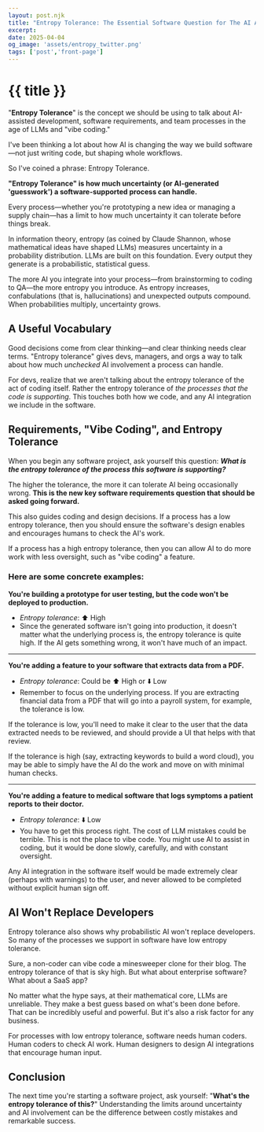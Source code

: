 ```yaml
---
layout: post.njk
title: "Entropy Tolerance: The Essential Software Question for The AI Age"
excerpt: 
date: 2025-04-04
og_image: 'assets/entropy_twitter.png'
tags: ['post','front-page']
---
```

# {{ title }}

"**Entropy Tolerance**" is the concept we should be using to talk about AI-assisted development, software requirements, and team processes in the age of LLMs and "vibe coding."

I've been thinking a lot about how AI is changing the way we build software—not just writing code, but shaping whole workflows.

So I've coined a phrase: Entropy Tolerance.

**"Entropy Tolerance" is how much uncertainty (or AI-generated 'guesswork') a software-supported process can handle.**

Every process—whether you're prototyping a new idea or managing a supply chain—has a limit to how much uncertainty it can tolerate before things break.

In information theory, entropy (as coined by Claude Shannon, whose mathematical ideas have shaped LLMs) measures uncertainty in a probability distribution. LLMs are built on this foundation. Every output they generate is a probabilistic, statistical guess.

The more AI you integrate into your process—from brainstorming to coding to QA—the more entropy you introduce. As entropy increases, confabulations (that is, hallucinations) and unexpected outputs compound. When probabilities multiply, uncertainty grows.

## A Useful Vocabulary

Good decisions come from clear thinking—and clear thinking needs clear terms. "Entropy tolerance" gives devs, managers, and orgs a way to talk about how much *unchecked* AI involvement a process can handle.

For devs, realize that we aren't talking about the entropy tolerance of the act of coding itself. Rather the entropy tolerance of *the processes that the code is supporting*. This touches both how we code, and any AI integration we include in the software.

## Requirements, "Vibe Coding", and Entropy Tolerance

When you begin any software project, ask yourself this question: ***What is the entropy tolerance of the process this software is supporting?***

The higher the tolerance, the more it can tolerate AI being occasionally wrong. **This is the new key software requirements question that should be asked going forward.**

This also guides coding and design decisions. If a process has a low entropy tolerance, then you should ensure the software's design enables and encourages humans to check the AI's work.

If a process has a high entropy tolerance, then you can allow AI to do more work with less oversight, such as "vibe coding" a feature.

### Here are some concrete examples:

**You're building a prototype for user testing, but the code won't be deployed to production.**
- *Entropy tolerance*: ⬆️ High
- Since the generated software isn't going into production, it doesn't matter what the underlying process is, the entropy tolerance is quite high. If the AI gets something wrong, it won't have much of an impact.
___
**You're adding a feature to your software that extracts data from a PDF.**
- *Entropy tolerance*: Could be ⬆️ High or ⬇️ Low
- Remember to focus on the underlying process. If you are extracting financial data from a PDF that will go into a payroll system, for example, the tolerance is low.

If the tolerance is low, you'll need to make it clear to the user that the data extracted needs to be reviewed, and should provide a UI that helps with that review.

If the tolerance is high (say, extracting keywords to build a word cloud), you may be able to simply have the AI do the work and move on with minimal human checks.
___
**You're adding a feature to medical software that logs symptoms a patient reports to their doctor.**
- *Entropy tolerance*: ⬇️ Low
- You have to get this process right. The cost of LLM mistakes could be terrible. This is not the place to vibe code. You might use AI to assist in coding, but it would be done slowly, carefully, and with constant oversight.

Any AI integration in the software itself would be made extremely clear (perhaps with warnings) to the user, and never allowed to be completed without explicit human sign off.

## AI Won't Replace Developers

Entropy tolerance also shows why probabilistic AI won't replace developers. So many of the processes we support in software have low entropy tolerance.

Sure, a non-coder can vibe code a minesweeper clone for their blog. The entropy tolerance of that is sky high. But what about enterprise software? What about a SaaS app? 

No matter what the hype says, at their mathematical core, LLMs are unreliable. They make a best guess based on what's been done before. That can be incredibly useful and powerful. But it's also a risk factor for any business.

For processes with low entropy tolerance, software needs human coders. Human coders to check AI work. Human designers to design AI integrations that encourage human input.

## Conclusion

The next time you're starting a software project, ask yourself: "**What's the entropy tolerance of this?**" Understanding the limits around uncertainty and AI involvement can be the difference between costly mistakes and remarkable success.